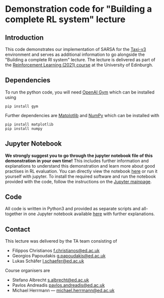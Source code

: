 # Demonstration code for "Building a complete RL system" lecture

## Introduction
This code demonstrates our implementation of SARSA for the [Taxi-v3](https://gym.openai.com/envs/Taxi-v3/) environment and serves as additional information to go alongside the "Building a complete Rl system" lecture.
The lecture is delivered as part of the [Reinforcement Learning (2021) course](http://www.drps.ed.ac.uk/20-21/dpt/cxinfr11010.htm) at the University of Edinburgh.

## Dependencies
To run the python code, you will need [OpenAI Gym](https://gym.openai.com) which can be installed using

    pip install gym

Further dependencies are [Matplotlib](https://matplotlib.org/) and [NumPy](https://numpy.org/) which can be installed with

	pip install matplotlib
	pip install numpy

## Jupyter Notebook
**We strongly suggest you to go through the jupyter notebook file of this demonstration in your own time!** This includes further information and explanations to understand this demonstration and learn more about good practises in RL evaluation.
You can directly view the notebook [here](https://github.com/uoe-agents/Building-a-Complete-RL-System_Demonstration/blob/master/rl_demo.ipynb) or run it yourself with jupyter. To install the required software and run the notebook provided with the code, follow the instructions on the [Jupyter mainpage](https://jupyter.org/).

## Code
All code is written in Python3 and provided as separate scripts and all-together in one Jupyter notebook available [here](https://github.com/uoe-agents/Building-a-Complete-RL-System_Demonstration/blob/master/rl_demo.ipynb) with further explanations.

## Contact
This lecture was delivered by the TA team consisting of

- Filippos Christianos [f.christianos@ed.ac.uk](mailto:f.christianos@ed.ac.uk)
- Georgios Papoudakis [g.papoudakis@ed.ac.uk](mailto:g.papoudakis@ed.ac.uk)
- Lukas Schäfer [l.schaefer@ed.ac.uk](mailto:l.schaefer@ed.ac.uk)

Course organisers are

- Stefano Albrecht [s.albrecht@ed.ac.uk](mailto:s.albrecht@ed.ac.uk)
- Pavlos Andreadis [pavlos.andreadis@ed.ac.uk](mailto:pavlos.andreadis@ed.ac.uk)
- Michael Herrmann — [michael.herrmann@ed.ac.uk](mailto:michael.herrmann@ed.ac.uk)
